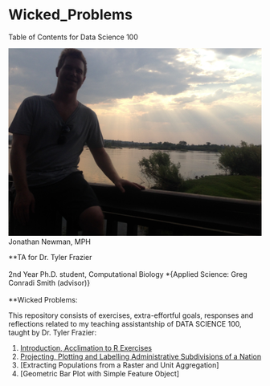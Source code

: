 # Wicked_Problems
Table of Contents for Data Science 100

![](JonathanSunlightClouds.JPG)
Jonathan Newman, MPH  

**TA for Dr. Tyler Frazier  
\
2nd Year Ph.D. student, Computational Biology
*{Applied Science: Greg Conradi Smith (advisor)}  
\
**Wicked Problems: 

This repository consists of exercises, extra-effortful goals, responses and reflections related to my teaching assistantship of DATA SCIENCE 100, taught by Dr. Tyler Frazier:

1. [Introduction, Acclimation to R Exercises](R_intro_work.html)
2. [Projecting, Plotting and Labelling Administrative Subdivisions of a Nation](nation_mapping.html)
3. [Extracting Populations from a Raster and Unit Aggregation]
4. [Geometric Bar Plot with Simple Feature Object]
